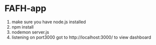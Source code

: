 # FAFH-app
1. make sure you have node.js installed 
2. npm install
3. nodemon server.js 
4. listening on port3000 got to http://localhost:3000/ to view dashboard 
